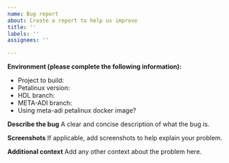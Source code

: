 ```yaml
---
name: Bug report
about: Create a report to help us improve
title: ''
labels: ''
assignees: ''

---
```


**Environment (please complete the following information):**
 - Project to build:
 - Petalinux version:
 - HDL branch:
 - META-ADI branch:
 - Using meta-adi petalinux docker image?

**Describe the bug**
A clear and concise description of what the bug is.

**Screenshots**
If applicable, add screenshots to help explain your problem.

**Additional context**
Add any other context about the problem here.
